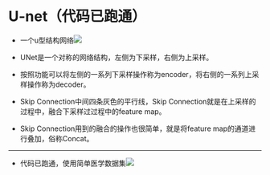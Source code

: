 # U-net（代码已跑通）

- 一个u型结构网络![](https://leng-mypic.oss-cn-beijing.aliyuncs.com/mac-img/20220513134517.png)

- UNet是一个对称的网络结构，左侧为下采样，右侧为上采样。
- 按照功能可以将左侧的一系列下采样操作称为encoder，将右侧的一系列上采样操作称为decoder。
- Skip Connection中间四条灰色的平行线，Skip Connection就是在上采样的过程中，融合下采样过过程中的feature map。
- Skip Connection用到的融合的操作也很简单，就是将feature map的通道进行叠加，俗称Concat。

---

- 代码已跑通，使用简单医学数据集![](https://leng-mypic.oss-cn-beijing.aliyuncs.com/mac-img/20220513134744.png)

